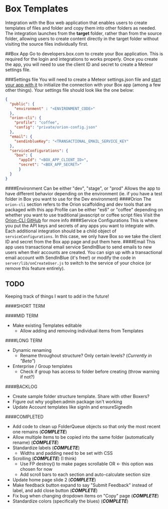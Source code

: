 # Box Templates

Integration with the Box web application that enables users to create templates
of files and folder and copy them into other folders as needed. The integration launches
from the **target** folder, rather than from the source folder, allowing users
to create content directly in the target folder without visiting the source files individually first.

##Box App
Go to developers.box.com to create your Box application. This is required for the login and integrations to works properly. Once you create the app, you will need to use the client ID and secret to create a Meteor settings file.

###Settings file
You will need to create a Meteor settings.json file and [start your app with it](http://docs.meteor.com/commandline.html#meteordeploy) to initialize the connection with your Box app (among a few other things). Your settings file should look like the one below:

```JSON
{
  "public": {
    "environment" : "<ENVIRONMENT_CODE>"
  },
  "orion-cli": {
    "profile": "coffee",
    "config": "private/orion-config.json"
  },
  "email": {
    "sendinblueKey": "<TRANSACTIONAL_EMAIL_SERVICE_KEY"
  },
  "serviceConfigurations": {
    "box": {
      "appId": "<BOX_APP_CLIENT_ID>",
      "secret": "<BOX_APP_SECRET>"
      }
  }
}
```

####Environment
Can be either "dev", "stage", or "prod"
Allows the app to have different behavior depending on the environment (ie. if you have a test folder in Box you want to use for the Dev environment)
####Orion
The `orion-cli` section refers to the Orion scaffolding and dev tools that are packaged with this app
Profile can be either "es6" or "coffee" depending on whether you want to use traditional javascript or coffee script files
Visit the [Orion-CLI GitHub](https://github.com/matteodem/orion-cli) for more info
####Service Configurations
This is where you put the API keys and secrets of any apps you want to integrate with. Each additional integration should be a child object of `serviceConfigurations`. In this case, we only have Box so we take the client ID and secret from the Box app page and put them here.
####Email
This app uses transactional email service SendInBlue to send emails to new users when their accounts are created.
You can sign up with a transactional email account with SendInBlue (it's free!) or modify the code in  `server/lib/onCreateUser.js` to switch to the service of your choice (or remove this feature entirely).


## TODO
Keeping track of things I want to add in the future!

####SHORT TERM

####MID TERM
+ Make existing Templates editable
  + Allow adding and removing individual items from Templates

####LONG TERM
+ Dynamic renaming
   + Rename throughout structure? Only certain levels? (_Currently in "Beta"_)
+ Enterprise / Group templates
   + Check if group has access to folder before creating (throw warning if not?)

####BACKLOG
+ Create sample folder structure template. Share with other Boxers?
+ Figure out why yogiben:admin package isn't working
+ Update Account templates like signIn and ensureSignedIn



####COMPLETED
+ Add code to clean up FolderQueue objects so that only the most recent one remains (**_COMPLETE_**)
+ Allow multiple items to be copied into the same folder (automatically rename) (**_COMPLETE_**)
+ Standardize labels (**_COMPLETE_**)
  + Widths and padding need to be set with CSS
+ Scrolling (**_COMPLETE_**) (I think)
   + Use FP destroy() to make pages scrollable OR  <- this option was chosen for now
   + Add scroll bars to each section and auto-calculate section size
+ Update home page slide 2 (**_COMPLETE_**)
+ Make feedback button expand to say "Submit Feedback" instead of label, and add close button (**_COMPLETE_**)
+ Fix bug when changing dropdown items on "Copy" page (**_COMPLETE_**)
+ Standardize colors (specifically the blues) (**_COMPLETE_**)
